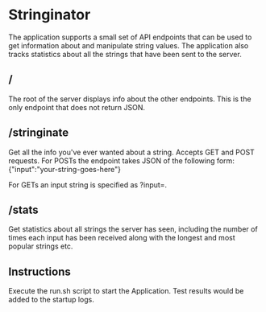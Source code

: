 # Stringinator
The application supports a small set of API endpoints that can be used to get information about and manipulate string values. The application also tracks statistics about all the strings that have been sent to the server.
## /
The root of the server displays info about the other endpoints. This is the only endpoint that does not return JSON.

## /stringinate
Get all the info you've ever wanted about a string. Accepts GET and POST requests. For POSTs the endpoint takes JSON of the following form:
    {"input":"your-string-goes-here"}

For GETs an input string is specified as ?input=<your-input>.

## /stats
Get statistics about all strings the server has seen, including the number of times each input has been received along with the longest and most popular strings etc.

## Instructions
Execute the run.sh script to start the Application.
Test results would be added to the startup logs.

